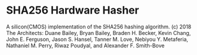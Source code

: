 # SHA256 Hardware Hasher
A silicon(CMOS) implementation of the SHA256 hashing algorithm. 
(c) 2018 The Architects:
  Duane Bailey, Bryan Bailey, Braden H. Becker, Kevin Chang, John E. Ferguson,
  Jason S. Hansel, Tanner M. Love, Nebiyou Y. Metaferia, Nathaniel M. Perry,
  Riwaz Poudyal, and Alexander F. Smith-Bove